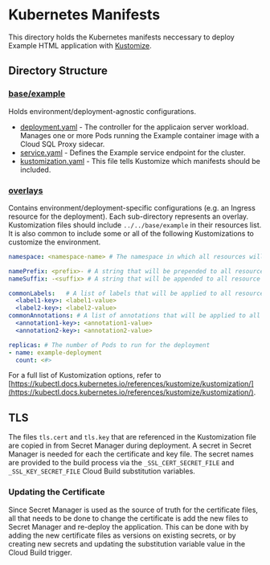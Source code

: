 # Kubernetes Manifests

This directory holds the Kubernetes manifests neccessary to deploy Example HTML application with [Kustomize](https://kubectl.docs.kubernetes.io/references/kustomize/).

## Directory Structure

### [base/example](./base/example)

Holds environment/deployment-agnostic configurations.

- [deployment.yaml](base/example/deployment.yaml) - The controller for the applicaion server workload. Manages one or more Pods running the Example container image with a Cloud SQL Proxy sidecar.
- [service.yaml](base/example/service.yaml) - Defines the Example service endpoint for the cluster.
- [kustomization.yaml](overlays/dev/kustomization.yaml) - This file tells Kustomize which manifests should be included.

### [overlays](./overlays)

Contains environment/deployment-specific configurations (e.g. an Ingress resource for the deployment). Each sub-directory represents an overlay. Kustomization files should include ```../../base/example``` in their resources list. It is also common to include some or all of the following Kustomizations to customize the environment.

```yaml
namespace: <namespace-name> # The namespace in which all resources will be created

namePrefix: <prefix>- # A string that will be prepended to all resource names.
nameSuffix: -<suffix> # A string that will be appended to all resource names.

commonLabels:   # A list of labels that will be applied to all resources.
  <label1-key>: <label1-value>
  <label2-key>: <label2-value>
commonAnnotations: # A list of annotations that will be applied to all resources
  <annotation1-key>: <annotation1-value>
  <annotation2-key>: <annotation2-value>

replicas: # The number of Pods to run for the deployment
- name: example-deployment
  count: <#>
```

For a full list of Kustomization options, refer to [https://kubectl.docs.kubernetes.io/references/kustomize/kustomization/](https://kubectl.docs.kubernetes.io/references/kustomize/kustomization/).

## TLS

The files ```tls.cert``` and ```tls.key``` that are referenced in the Kustomization file are copied in from Secret Manager during deployment. A secret in Secret Manager is needed for each the certificate and key file. The secret names are provided to the build process via the ```_SSL_CERT_SECRET_FILE``` and ```_SSL_KEY_SECRET_FILE``` Cloud Build substitution variables.

### Updating the Certificate

Since Secret Manager is used as the source of truth for the certificate files, all that needs to be done to change the certificate is add the new files to Secret Manager and re-deploy the application. This can be done with by adding the new certificate files as versions on existing secrets, or by creating new secrets and updating the substitution variable value in the Cloud Build trigger.
